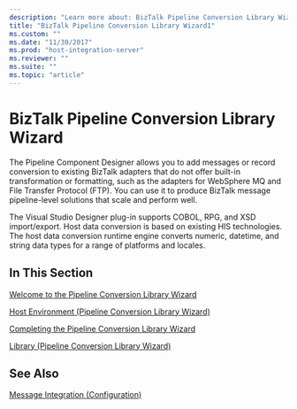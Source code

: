 ```yaml
---
description: "Learn more about: BizTalk Pipeline Conversion Library Wizard"
title: "BizTalk Pipeline Conversion Library Wizard1"
ms.custom: ""
ms.date: "11/30/2017"
ms.prod: "host-integration-server"
ms.reviewer: ""
ms.suite: ""
ms.topic: "article"
---
```

# BizTalk Pipeline Conversion Library Wizard
The Pipeline Component Designer allows you to add messages or record conversion to existing BizTalk adapters that do not offer built-in transformation or formatting, such as the adapters for WebSphere MQ and File Transfer Protocol (FTP). You can use it to produce BizTalk message pipeline-level solutions that scale and perform well.  
  
 The Visual Studio Designer plug-in supports COBOL, RPG, and XSD import/export. Host data conversion is based on existing HIS technologies. The host data conversion runtime engine converts numeric, datetime, and string data types for a range of platforms and locales.  
  
## In This Section  
 [Welcome to the Pipeline Conversion Library Wizard](../core/welcome-to-the-pipeline-conversion-library-wizard1.md)  
  
 [Host Environment (Pipeline Conversion Library Wizard)](../core/host-environment-pipeline-conversion-library-wizard-1.md)  
  
 [Completing the Pipeline Conversion Library Wizard](../core/completing-the-pipeline-conversion-library-wizard1.md)  
  
 [Library (Pipeline Conversion Library Wizard)](../core/library-pipeline-conversion-library-wizard-1.md)  
  
## See Also  
 [Message Integration (Configuration)](../core/message-integration-configuration-2.md)
